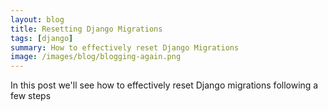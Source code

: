 ```yaml
---
layout: blog
title: Resetting Django Migrations  
tags: [django]  
summary: How to effectively reset Django Migrations
image: /images/blog/blogging-again.png
---
```


In this post we'll see how to effectively reset Django migrations following a few steps 